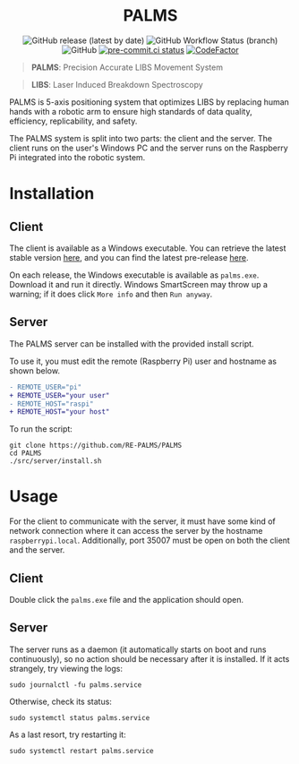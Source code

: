 <div align="center">

# PALMS

<img alt="GitHub release (latest by date)" src="https://img.shields.io/github/v/release/RE-PALMS/PALMS?label=Github Release&logo=Github">
<img alt="GitHub Workflow Status (branch)" src="https://img.shields.io/github/workflow/status/RE-PALMS/PALMS/Development%20Release/master?label=Build&logo=Github">
<img alt="GitHub" src="https://img.shields.io/github/license/RE-PALMS/PALMS?label=License">
<a href="https://results.pre-commit.ci/latest/github/RE-PALMS/PALMS/master"><img alt="pre-commit.ci status" src="https://results.pre-commit.ci/badge/github/RE-PALMS/PALMS/master.svg"></a>
<a href="https://www.codefactor.io/repository/github/re-palms/palms"><img src="https://www.codefactor.io/repository/github/re-palms/palms/badge" alt="CodeFactor" /></a>

</div>

> **PALMS**: Precision Accurate LIBS Movement System

> **LIBS**: Laser Induced Breakdown Spectroscopy

PALMS is 5-axis positioning system that optimizes LIBS by replacing human hands with a robotic arm to ensure high standards of data quality, efficiency, replicability, and safety.

The PALMS system is split into two parts: the client and the server. The client runs on the user's Windows PC and the server runs on the Raspberry Pi integrated into the robotic system.

# Installation

## Client

The client is available as a Windows executable. You can retrieve the latest stable version [here](https://github.com/RE-PALMS/PALMS/releases/latest), and you can find the latest pre-release [here](https://github.com/RE-PALMS/PALMS/releases/tag/latest).

On each release, the Windows executable is available as `palms.exe`. Download it and run it directly. Windows SmartScreen may throw up a warning; if it does click `More info` and then `Run anyway`.

## Server

The PALMS server can be installed with the provided install script.

To use it, you must edit the remote (Raspberry Pi) user and hostname as shown below.

```diff
- REMOTE_USER="pi"
+ REMOTE_USER="your user"
- REMOTE_HOST="raspi"
+ REMOTE_HOST="your host"
```

To run the script:

```shell
git clone https://github.com/RE-PALMS/PALMS
cd PALMS
./src/server/install.sh
```

# Usage

For the client to communicate with the server, it must have some kind of network connection where it can access the server by the hostname `raspberrypi.local`. Additionally, port 35007 must be open on both the client and the server.

## Client

Double click the `palms.exe` file and the application should open.

## Server

The server runs as a daemon (it automatically starts on boot and runs continuously), so no action should be necessary after it is installed. If it acts strangely, try viewing the logs:

```shell
sudo journalctl -fu palms.service
```

Otherwise, check its status:

```shell
sudo systemctl status palms.service
```

As a last resort, try restarting it:

```shell
sudo systemctl restart palms.service
```